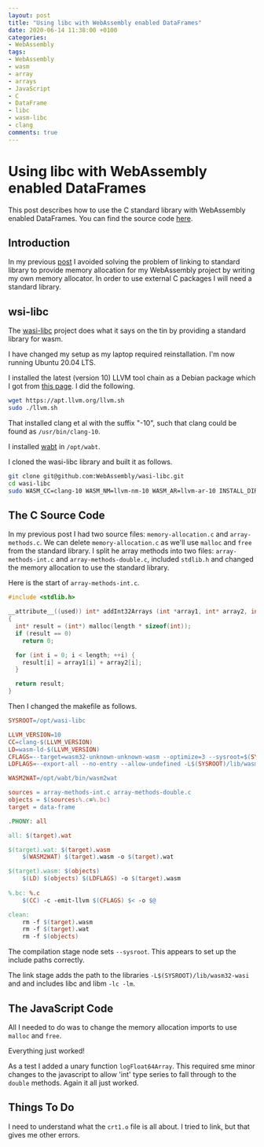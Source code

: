 ```yaml
---
layout: post
title: "Using libc with WebAssembly enabled DataFrames"
date: 2020-06-14 11:38:00 +0100
categories:
- WebAssembly
tags:
- WebAssembly
- wasm
- array
- arrays
- JavaScript
- C
- DataFrame
- libc
- wasm-libc
- clang
comments: true
---
```


# Using libc with WebAssembly enabled DataFrames

This post describes how to use the C standard library with WebAssembly enabled
DataFrames. You can find the source code
[here](https://github.com/rob-blackbourn/example-wasm-dataframe-2).

## Introduction

In my previous
[post](https://rob-blackbourn.github.io/blog/2020/06/13/wasm-dataframes/)
I avoided solving the problem of linking to standard
library to provide memory allocation for my WebAssembly project by writing my
own memory allocator. In order to use external C packages I will need a
standard library.

## wsi-libc

The [wasi-libc](https://github.com/WebAssembly/wasi-libc) project does what it
says on the tin by providing a standard library for wasm.

I have changed my setup as my laptop required reinstallation. I'm now running
Ubuntu 20.04 LTS.

I installed the latest (version 10) LLVM tool chain as a Debian package which
I got from [this page](https://apt.llvm.org/). I did the following.

```bash
wget https://apt.llvm.org/llvm.sh
sudo ./llvm.sh
```

That installed clang et al with the suffix "-10", such that clang could be
found as `/usr/bin/clang-10`.

I installed [wabt](https://github.com/WebAssembly/wabt) in `/opt/wabt`.

I cloned the wasi-libc library and built it as follows.

```bash
git clone git@github.com:WebAssembly/wasi-libc.git
cd wasi-libc
sudo WASM_CC=clang-10 WASM_NM=llvm-nm-10 WASM_AR=llvm-ar-10 INSTALL_DIR=/opt/wasi-libc make install
```

## The C Source Code

In my previous post I had two source files: `memory-allocation.c` and `array-methods.c`.
We can delete `memory-allocation.c` as we'll use `malloc` and `free` from the
standard library. I split he array methods into two files: `array-methods-int.c`
and `array-methods-double.c`, included `stdlib.h` and changed the memory allocation
to use the standard library.

Here is the start of `array-methods-int.c`.

```c
#include <stdlib.h>

__attribute__((used)) int* addInt32Arrays (int *array1, int* array2, int length)
{
  int* result = (int*) malloc(length * sizeof(int));
  if (result == 0)
    return 0;

  for (int i = 0; i < length; ++i) {
    result[i] = array1[i] + array2[i];
  }

  return result;
}
```

Then I changed the makefile as follows.

```makefile
SYSROOT=/opt/wasi-libc

LLVM_VERSION=10
CC=clang-$(LLVM_VERSION)
LD=wasm-ld-$(LLVM_VERSION)
CFLAGS=--target=wasm32-unknown-unknown-wasm --optimize=3 --sysroot=$(SYSROOT)
LDFLAGS=--export-all --no-entry --allow-undefined -L$(SYSROOT)/lib/wasm32-wasi -lc -lm

WASM2WAT=/opt/wabt/bin/wasm2wat

sources = array-methods-int.c array-methods-double.c
objects = $(sources:%.c=%.bc)
target = data-frame

.PHONY: all

all: $(target).wat

$(target).wat: $(target).wasm
	$(WASM2WAT) $(target).wasm -o $(target).wat

$(target).wasm: $(objects)
	$(LD) $(objects) $(LDFLAGS) -o $(target).wasm
	
%.bc: %.c
	$(CC) -c -emit-llvm $(CFLAGS) $< -o $@

clean:
	rm -f $(target).wasm
	rm -f $(target).wat
	rm -f $(objects)
```

The compilation stage node sets `--sysroot`. This appears to set up the include
paths correctly.

The link stage adds the path to the libraries `-L$(SYSROOT)/lib/wasm32-wasi` and
and includes libc and libm `-lc -lm`.

## The JavaScript Code

All I needed to do was to change the memory allocation imports to use `malloc` and `free`.

Everything just worked!

As a test I added a unary function `logFloat64Array`. This required sme minor
changes to the javascript to allow 'int' type series to fall through to the `double`
methods. Again it all just worked.

## Things To Do

I need to understand what the `crt1.o` file is all about. I tried to link, but
that gives me other errors.
